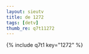 ```yaml
--- 
layout: sieutv
title: de 1272
tags: [detv]
thumb_re: q7t11272
---
```

{% include q7t1 key="1272" %} 
